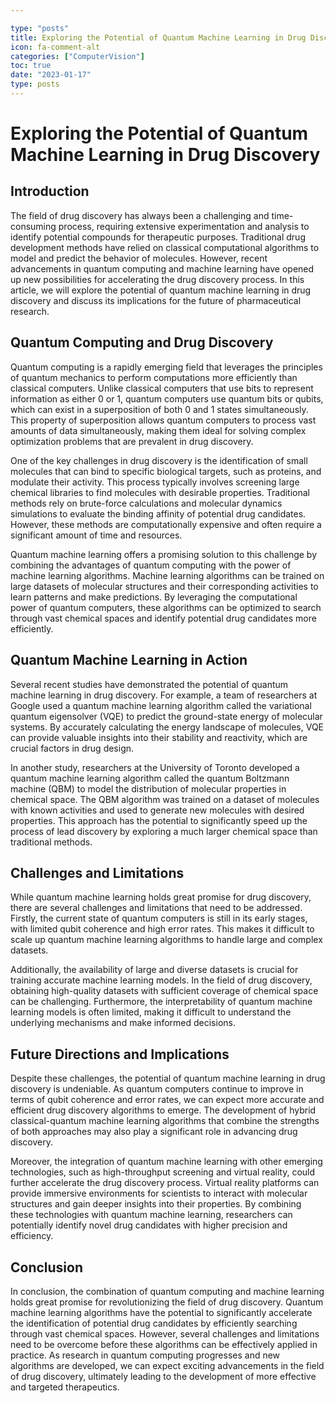 ```yaml
---

type: "posts"
title: Exploring the Potential of Quantum Machine Learning in Drug Discovery
icon: fa-comment-alt
categories: ["ComputerVision"]
toc: true
date: "2023-01-17"
type: posts
---
```





# Exploring the Potential of Quantum Machine Learning in Drug Discovery

## Introduction

The field of drug discovery has always been a challenging and time-consuming process, requiring extensive experimentation and analysis to identify potential compounds for therapeutic purposes. Traditional drug development methods have relied on classical computational algorithms to model and predict the behavior of molecules. However, recent advancements in quantum computing and machine learning have opened up new possibilities for accelerating the drug discovery process. In this article, we will explore the potential of quantum machine learning in drug discovery and discuss its implications for the future of pharmaceutical research.

## Quantum Computing and Drug Discovery

Quantum computing is a rapidly emerging field that leverages the principles of quantum mechanics to perform computations more efficiently than classical computers. Unlike classical computers that use bits to represent information as either 0 or 1, quantum computers use quantum bits or qubits, which can exist in a superposition of both 0 and 1 states simultaneously. This property of superposition allows quantum computers to process vast amounts of data simultaneously, making them ideal for solving complex optimization problems that are prevalent in drug discovery.

One of the key challenges in drug discovery is the identification of small molecules that can bind to specific biological targets, such as proteins, and modulate their activity. This process typically involves screening large chemical libraries to find molecules with desirable properties. Traditional methods rely on brute-force calculations and molecular dynamics simulations to evaluate the binding affinity of potential drug candidates. However, these methods are computationally expensive and often require a significant amount of time and resources.

Quantum machine learning offers a promising solution to this challenge by combining the advantages of quantum computing with the power of machine learning algorithms. Machine learning algorithms can be trained on large datasets of molecular structures and their corresponding activities to learn patterns and make predictions. By leveraging the computational power of quantum computers, these algorithms can be optimized to search through vast chemical spaces and identify potential drug candidates more efficiently.

## Quantum Machine Learning in Action

Several recent studies have demonstrated the potential of quantum machine learning in drug discovery. For example, a team of researchers at Google used a quantum machine learning algorithm called the variational quantum eigensolver (VQE) to predict the ground-state energy of molecular systems. By accurately calculating the energy landscape of molecules, VQE can provide valuable insights into their stability and reactivity, which are crucial factors in drug design.

In another study, researchers at the University of Toronto developed a quantum machine learning algorithm called the quantum Boltzmann machine (QBM) to model the distribution of molecular properties in chemical space. The QBM algorithm was trained on a dataset of molecules with known activities and used to generate new molecules with desired properties. This approach has the potential to significantly speed up the process of lead discovery by exploring a much larger chemical space than traditional methods.

## Challenges and Limitations

While quantum machine learning holds great promise for drug discovery, there are several challenges and limitations that need to be addressed. Firstly, the current state of quantum computers is still in its early stages, with limited qubit coherence and high error rates. This makes it difficult to scale up quantum machine learning algorithms to handle large and complex datasets.

Additionally, the availability of large and diverse datasets is crucial for training accurate machine learning models. In the field of drug discovery, obtaining high-quality datasets with sufficient coverage of chemical space can be challenging. Furthermore, the interpretability of quantum machine learning models is often limited, making it difficult to understand the underlying mechanisms and make informed decisions.

## Future Directions and Implications

Despite these challenges, the potential of quantum machine learning in drug discovery is undeniable. As quantum computers continue to improve in terms of qubit coherence and error rates, we can expect more accurate and efficient drug discovery algorithms to emerge. The development of hybrid classical-quantum machine learning algorithms that combine the strengths of both approaches may also play a significant role in advancing drug discovery.

Moreover, the integration of quantum machine learning with other emerging technologies, such as high-throughput screening and virtual reality, could further accelerate the drug discovery process. Virtual reality platforms can provide immersive environments for scientists to interact with molecular structures and gain deeper insights into their properties. By combining these technologies with quantum machine learning, researchers can potentially identify novel drug candidates with higher precision and efficiency.

## Conclusion

In conclusion, the combination of quantum computing and machine learning holds great promise for revolutionizing the field of drug discovery. Quantum machine learning algorithms have the potential to significantly accelerate the identification of potential drug candidates by efficiently searching through vast chemical spaces. However, several challenges and limitations need to be overcome before these algorithms can be effectively applied in practice. As research in quantum computing progresses and new algorithms are developed, we can expect exciting advancements in the field of drug discovery, ultimately leading to the development of more effective and targeted therapeutics.